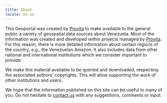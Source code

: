 ```yaml
---
title: About
locale: en-us
---
```

This Geoportal was created by [Provita](https://www.provita.org.ve/) to make available to the general public a variety of geospatial data sources about Venezuela. Most of the information was created and developed within projects managed by [Provita](https://www.provita.org.ve/). For this reason, there is more detailed information about certain regions of the country, e.g., the Venezuelan Amazon. It also includes data from other national and international institutions which we consider important to provide.

We make this material available to be queried and downloaded, respecting the associated authors' copyrights. This will allow supporting the work of other institutions and users.

We hope that the information published on this site can be useful to many of you. Do not hesitate to [contact us](/contact) with any suggestions, comments or input.
